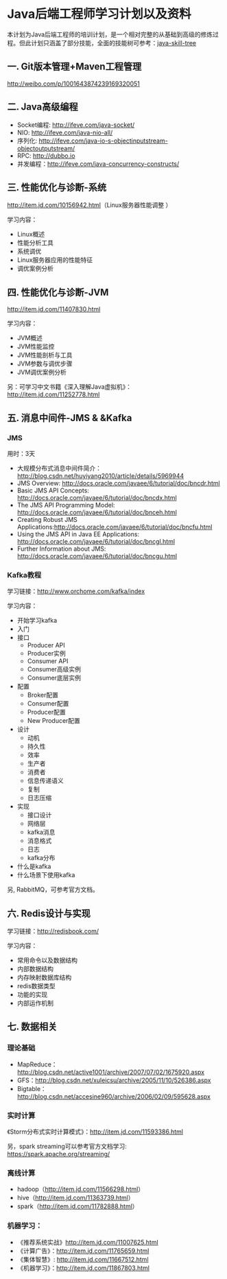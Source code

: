 # Java后端工程师学习计划以及资料

本计划为Java后端工程师的培训计划，是一个相对完整的从基础到高级的修炼过程。但此计划只涵盖了部分技能，全面的技能树可参考：[java-skill-tree](images/java-skill-tree.png)

## 一. Git版本管理+Maven工程管理

<http://weibo.com/p/1001643874239169320051>

## 二. Java高级编程

- Socket编程: <http://ifeve.com/java-socket/>
- NIO: <http://ifeve.com/java-nio-all/>
- 序列化: <http://ifeve.com/java-io-s-objectinputstream-objectoutputstream/>
- RPC: <http://dubbo.io>
- 并发编程：<http://ifeve.com/java-concurrency-constructs/>

## 三. 性能优化与诊断-系统

<http://item.jd.com/10156942.html>（Linux服务器性能调整 ）

学习内容：

+ Linux概述
+ 性能分析工具
+ 系统调优
+ Linux服务器应用的性能特征
+ 调优案例分析

## 四. 性能优化与诊断-JVM

<http://item.jd.com/11407830.html>

学习内容：

+ JVM概述
+ JVM性能监控
+ JVM性能剖析与工具
+ JVM参数与调优步骤
+ JVM调优案例分析

另：可学习中文书籍《深入理解Java虚拟机》： <http://item.jd.com/11252778.html>

## 五. 消息中间件-JMS & &Kafka

### JMS

用时：3天

+ 大规模分布式消息中间件简介：http://blog.csdn.net/huyiyang2010/article/details/5969944
+ JMS Overview: http://docs.oracle.com/javaee/6/tutorial/doc/bncdr.html
+ Basic JMS API Concepts: http://docs.oracle.com/javaee/6/tutorial/doc/bncdx.html
+ The JMS API Programming Model: http://docs.oracle.com/javaee/6/tutorial/doc/bnceh.html
+ Creating Robust JMS Applications:http://docs.oracle.com/javaee/6/tutorial/doc/bncfu.html
+ Using the JMS API in Java EE Applications: http://docs.oracle.com/javaee/6/tutorial/doc/bncgl.html
+ Further Information about JMS: http://docs.oracle.com/javaee/6/tutorial/doc/bncgu.html

### Kafka教程

学习链接：http://www.orchome.com/kafka/index

学习内容：

- 开始学习kafka
- 入门
- 接口
    - Producer API
    - Producer实例
    - Consumer API
    - Consumer高级实例
    - Consumer底层实例
- 配置
    - Broker配置
    - Consumer配置
    - Producer配置
    - New Producer配置
- 设计
    - 动机
    - 持久性
    - 效率
    - 生产者
    - 消费者
    - 信息传递语义
    - 复制
    - 日志压缩
- 实现
    - 接口设计
    - 网络层
    - kafka消息
    - 消息格式
    - 日志
    - kafka分布
- 什么是kafka
- 什么场景下使用kafka

另, RabbitMQ，可参考官方文档。

## 六. Redis设计与实现

学习链接：<http://redisbook.com/>

学习内容：

+ 常用命令以及数据结构
+ 内部数据结构
+ 内存映射数据库结构
+ redis数据类型
+ 功能的实现
+ 内部运作机制

## 七. 数据相关

### 理论基础

+ MapReduce：http://blog.csdn.net/active1001/archive/2007/07/02/1675920.aspx
+ GFS：http://blog.csdn.net/xuleicsu/archive/2005/11/10/526386.aspx
+ Bigtable：http://blog.csdn.net/accesine960/archive/2006/02/09/595628.aspx

### 实时计算

《Storm分布式实时计算模式》：<http://item.jd.com/11593386.html>

另，spark streaming可以参考官方文档学习: <https://spark.apache.org/streaming/>

### 离线计算

- hadoop（<http://item.jd.com/11566298.html>） 
- hive（<http://item.jd.com/11363739.html>） 
- spark（<http://item.jd.com/11782888.html>）

### 机器学习：

- 《推荐系统实战》<http://item.jd.com/11007625.html>
- 《计算广告》：<http://item.jd.com/11765659.html> 
- 《集体智慧》: <http://item.jd.com/11667512.html> 
- 《机器学习》：<http://item.jd.com/11867803.html>


